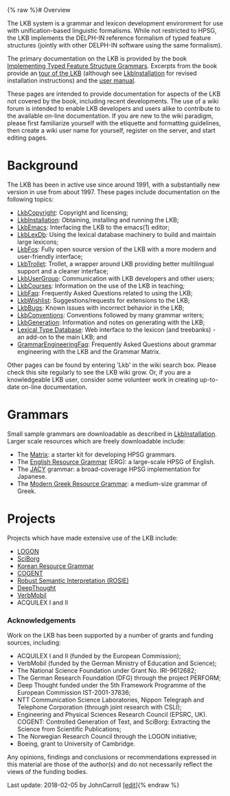 {% raw %}# Overview

The LKB system is a grammar and lexicon development environment for use
with unification-based linguistic formalisms. While not restricted to
HPSG, the LKB implements the DELPH-IN reference formalism of typed
feature structures (jointly with other DELPH-IN software using the same
formalism).

The primary documentation on the LKB is provided by the book
[Implementing Typed Feature Structure
Grammars](http://cslipublications.stanford.edu/site/1575862603.shtml).
Excerpts from the book provide an [tour of the
LKB](http://cslipublications.stanford.edu/pdf/1575862603h.pdf) (although
see [LkbInstallation](https://blog.inductorsoftware.com/docsproto/tools/LkbInstallation) for revised installation
instructions) and the [user
manual](http://cslipublications.stanford.edu/pdf/1575862603usersmanual.pdf).

These pages are intended to provide documentation for aspects of the LKB
not covered by the book, including recent developments. The use of a
wiki forum is intended to enable LKB developers and users alike to
contribute to the available on-line documentation. If you are new to the
wiki paradigm, please first familiarize yourself with the etiquette and
formatting guidelines, then create a wiki user name for yourself,
register on the server, and start editing pages.

# Background

The LKB has been in active use since around 1991, with a substantially
new version in use from about 1997. These pages include documentation on
the following topics:

- [LkbCopyright](https://blog.inductorsoftware.com/docsproto/tools/LkbCopyright): Copyright and licensing;
- [LkbInstallation](https://blog.inductorsoftware.com/docsproto/tools/LkbInstallation): Obtaining, installing and
running the LKB;
- [LkbEmacs](https://blog.inductorsoftware.com/docsproto/tools/LkbEmacs): Interfacing the LKB to the emacs(1) editor;
- [LkbLexDb](/LkbLexDb): Using the lexical database machinery to build
and maintain large lexicons;
- [LkbFos](https://blog.inductorsoftware.com/docsproto/tools/LkbFos): Fully open source version of the LKB with a more
modern and user-friendly interface;
- [LkbTrollet](https://blog.inductorsoftware.com/docsproto/tools/LkbTrollet): Trollet, a wrapper around LKB providing
better multilingual support and a cleaner interface;
- [LkbUserGroup](https://blog.inductorsoftware.com/docsproto/tools/LkbUserGroup): Communication with LKB developers and
other users;
- [LkbCourses](https://blog.inductorsoftware.com/docsproto/tools/LkbCourses): Information on the use of the LKB in
teaching;
- [LkbFaq](https://blog.inductorsoftware.com/docsproto/tools/LkbFaq): Frequently Asked Questions related to using the
LKB;
- [LkbWishlist](https://blog.inductorsoftware.com/docsproto/tools/LkbWishlist): Suggestions/requests for extensions to
the LKB;
- [LkbBugs](https://blog.inductorsoftware.com/docsproto/tools/LkbBugs): Known issues with incorrect behavior in the LKB;
- [LkbConventions](https://blog.inductorsoftware.com/docsproto/tools/LkbConventions): Conventions followed by many
grammar writers;
- [LkbGeneration](https://blog.inductorsoftware.com/docsproto/tools/LkbGeneration): Information and notes on generating
with the LKB;
- [Lexical Type Database](https://blog.inductorsoftware.com/docsproto/garage/LkbLtdb): Web interface to the lexicon (and
treebanks) - an add-on to the main LKB; and
- [GrammarEngineeringFaq](/GrammarEngineeringFaq): Frequently Asked
Questions about grammar engineering with the LKB and the Grammar
Matrix.

Other pages can be found by entering 'Lkb' in the wiki search box.
Please check this site regularly to see the LKB wiki grow. Or, if you
are a knowledgeable LKB user, consider some volunteer work in creating
up-to-date on-line documentation.

# Grammars

Small sample grammars are downloadable as described in
[LkbInstallation](https://blog.inductorsoftware.com/docsproto/tools/LkbInstallation). Larger scale resources which are
freely downloadable include:

- The [Matrix](http://www.delph-in.net/matrix/): a starter kit for
developing HPSG grammars.
- The [English Resource Grammar](http://www.delph-in.net/erg/) (ERG):
a large-scale HPSG of English.
- The [JACY](http://www.delph-in.net/jacy/) grammar: a broad-coverage
HPSG implementation for Japanese.
- The [Modern Greek Resource Grammar](http://www.delph-in.net/mgrg/):
a medium-size grammar of Greek.

# Projects

Projects which have made extensive use of the LKB include:

- [LOGON](http://www.emmtee.net/)
- [SciBorg](http://gow.epsrc.ac.uk/NGBOViewGrant.aspx?GrantRef=EP/C010035/1)
- [Korean Resource
Grammar](http://web.khu.ac.kr/~jongbok/projects/krg.html)
- [COGENT](http://gow.epsrc.ac.uk/NGBOViewGrant.aspx?GrantRef=GR/S24497/01)
- [Robust Semantic Interpretation
(ROSIE)](http://www.hcrc.ed.ac.uk/stanford/project-data2.cgi?datafile=data-28-03-03.tab&project=6)
- [DeepThought](http://www.project-deepthought.net/)
- [VerbMobil](http://verbmobil.dfki.de/)
- ACQUILEX I and II

### Acknowledgements

Work on the LKB has been supported by a number of grants and funding
sources, including:

- ACQUILEX I and II (funded by the European Commission);
- VerbMobil (funded by the German Ministry of Education and Science);
- The National Science Foundation under Grant No. IRI-9612682;
- The German Research Foundation (DFG) through the project PERFORM;
- Deep Thought funded under the 5th Framework Programme of the
European Commission IST-2001-37836;
- NTT Communication Science Laboratories, Nippon Telegraph and
Telephone Corporation (through joint research with CSLI);
- Engineering and Physical Sciences Research Council (EPSRC, UK).
COGENT: Controlled Generation of Text, and SciBorg: Extracting the
Science from Scientific Publications;
- The Norwegian Research Council through the LOGON initiative;
- Boeing, grant to University of Cambridge.

Any opinions, findings and conclusions or recommendations expressed in
this material are those of the author(s) and do not necessarily reflect
the views of the funding bodies.

Last update: 2018-02-05 by JohnCarroll [[edit](https://github.com/delph-in/docs/wiki/LkbTop/_edit)]{% endraw %}